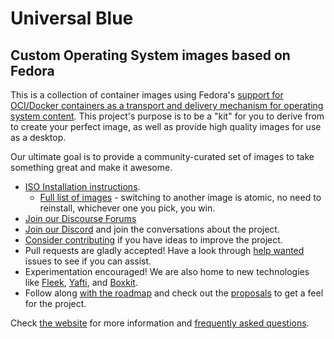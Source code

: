 # Universal Blue

## Custom Operating System images based on Fedora

This is a collection of container images using Fedora's [support for OCI/Docker containers as a transport and delivery mechanism for operating system content](https://fedoraproject.org/wiki/Changes/OstreeNativeContainerStable).
This project's purpose is to be a "kit" for you to derive from to create your perfect image, as well as provide high quality images for use as a desktop.

Our ultimate goal is to provide a community-curated set of images to take something great and make it awesome.

- [ISO Installation instructions](https://universal-blue.org/installation/).
  - [Full list of images](https://universal-blue.org/images) - switching to another image is atomic, no need to reinstall, whichever one you pick, you win.
- [Join our Discourse Forums](https://universal-blue.discourse.group/c/bluefin/6)
- [Join our Discord](https://discord.gg/WEu6BdFEtp) and join the conversations about the project.
- [Consider contributing](https://universal-blue.org/CONTRIBUTING/) if you have ideas to improve the project.
- Pull requests are gladly accepted! Have a look through [help wanted](https://github.com/ublue-os/main/labels/help%20wanted) issues to see if you can assist.
- Experimentation encouraged! We are also home to new technologies like [Fleek](https://getfleek.dev/), [Yafti](https://github.com/ublue-os/yafti), and [Boxkit](https://github.com/ublue-os/boxkit).
- Follow along [with the roadmap](https://github.com/orgs/ublue-os/projects/1) and check out the [proposals](https://github.com/orgs/ublue-os/discussions?discussions_q=is%3Aopen+label%3Aproposal) to get a feel for the project.

Check [the website](https://universal-blue.org/) for more information and [frequently asked questions](https://universal-blue.org/faq/).
